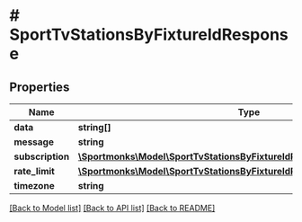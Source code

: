 # # SportTvStationsByFixtureIdResponse

## Properties

Name | Type | Description | Notes
------------ | ------------- | ------------- | -------------
**data** | **string[]** |  | [optional]
**message** | **string** |  | [optional]
**subscription** | [**\Sportmonks\Model\SportTvStationsByFixtureIdResponseSubscriptionInner[]**](SportTvStationsByFixtureIdResponseSubscriptionInner.md) |  | [optional]
**rate_limit** | [**\Sportmonks\Model\SportTvStationsByFixtureIdResponseRateLimit**](SportTvStationsByFixtureIdResponseRateLimit.md) |  | [optional]
**timezone** | **string** |  | [optional]

[[Back to Model list]](../../README.md#models) [[Back to API list]](../../README.md#endpoints) [[Back to README]](../../README.md)
